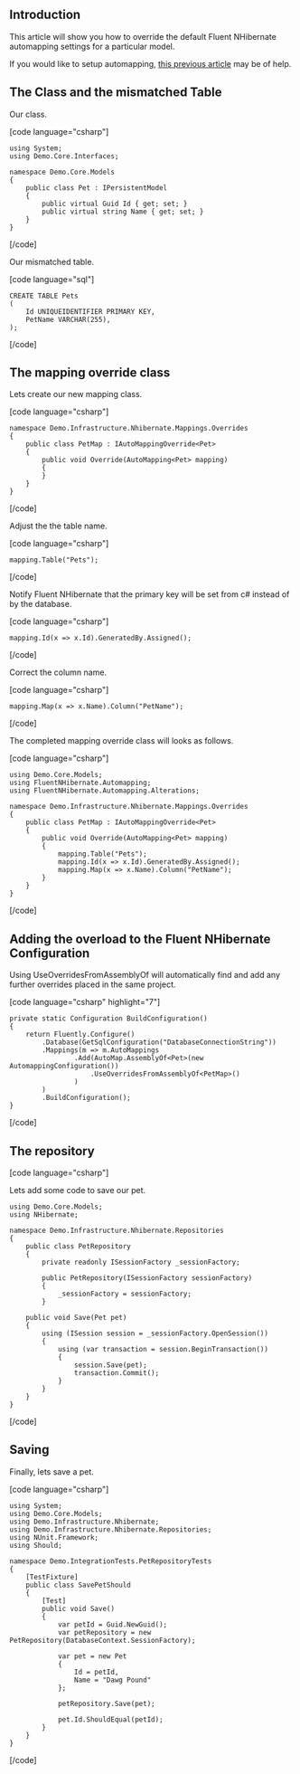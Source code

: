 ## Introduction

This article will show you how to override the default Fluent NHibernate automapping settings for a particular model.

If you would like to setup automapping, [this previous article](../advanced-fluent-nhibernate-automapping-configuration.md) may be of help. 

## The Class and the mismatched Table

Our class.

[code language="csharp"]

	using System;
	using Demo.Core.Interfaces;
	
	namespace Demo.Core.Models
	{
	    public class Pet : IPersistentModel
	    {
	        public virtual Guid Id { get; set; }
	        public virtual string Name { get; set; }
	    }
	}
		
[/code]

Our mismatched table.

[code language="sql"]

	CREATE TABLE Pets
	(
		Id UNIQUEIDENTIFIER PRIMARY KEY,
		PetName VARCHAR(255),
	);
		
[/code]

## The mapping override class
	
Lets create our new mapping class.

[code language="csharp"]

	namespace Demo.Infrastructure.Nhibernate.Mappings.Overrides
	{
	    public class PetMap : IAutoMappingOverride<Pet>
	    {
	        public void Override(AutoMapping<Pet> mapping)
	        {
	        }
	    }
	}
		
[/code]


Adjust the the table name.

[code language="csharp"]

	mapping.Table("Pets");
		
[/code]

Notify Fluent NHibernate that the primary key will be set from c# instead of by the database.

[code language="csharp"]

	mapping.Id(x => x.Id).GeneratedBy.Assigned();
		
[/code]

Correct the column name.

[code language="csharp"]

	mapping.Map(x => x.Name).Column("PetName");
		
[/code]


The completed mapping override class will looks as follows.

[code language="csharp"]

	using Demo.Core.Models;
	using FluentNHibernate.Automapping;
	using FluentNHibernate.Automapping.Alterations;
	
	namespace Demo.Infrastructure.Nhibernate.Mappings.Overrides
	{
	    public class PetMap : IAutoMappingOverride<Pet>
	    {
	        public void Override(AutoMapping<Pet> mapping)
	        {
	            mapping.Table("Pets");
				mapping.Id(x => x.Id).GeneratedBy.Assigned();
	            mapping.Map(x => x.Name).Column("PetName");
	        }
	    }
	}	
		
[/code]

## Adding the overload to the Fluent NHibernate Configuration

Using UseOverridesFromAssemblyOf will automatically find and add any further overrides placed in the same project.

[code language="csharp" highlight="7"]

    private static Configuration BuildConfiguration()
    {
        return Fluently.Configure()
            .Database(GetSqlConfiguration("DatabaseConnectionString"))
            .Mappings(m => m.AutoMappings
                    .Add(AutoMap.AssemblyOf<Pet>(new AutomappingConfiguration())
                    	.UseOverridesFromAssemblyOf<PetMap>()
					)
            )
            .BuildConfiguration();
    }
		
[/code]

## The repository


[code language="csharp"]

Lets add some code to save our pet.

	using Demo.Core.Models;
	using NHibernate;

	namespace Demo.Infrastructure.Nhibernate.Repositories
	{
	    public class PetRepository
	    {
	        private readonly ISessionFactory _sessionFactory;
	
	        public PetRepository(ISessionFactory sessionFactory)
	        {
	            _sessionFactory = sessionFactory;
	        }
	
        public void Save(Pet pet)
        {
            using (ISession session = _sessionFactory.OpenSession())
            {
                using (var transaction = session.BeginTransaction())
                {
                    session.Save(pet);
                    transaction.Commit();
                }
            }
	    }
	}
	
[/code]

## Saving

Finally, lets save a pet.


[code language="csharp"]

	using System;
	using Demo.Core.Models;
	using Demo.Infrastructure.Nhibernate;
	using Demo.Infrastructure.Nhibernate.Repositories;
	using NUnit.Framework;
	using Should;
	
	namespace Demo.IntegrationTests.PetRepositoryTests
	{
	    [TestFixture]
	    public class SavePetShould
	    {
	        [Test]
	        public void Save()
	        {
	            var petId = Guid.NewGuid();
	            var petRepository = new PetRepository(DatabaseContext.SessionFactory);
	
	            var pet = new Pet
	            {
	                Id = petId,
	                Name = "Dawg Pound"
	            };
	
	            petRepository.Save(pet);
	
	            pet.Id.ShouldEqual(petId);
	        }
	    }
	}

[/code]